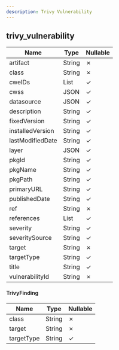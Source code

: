```yaml
---
description: Trivy Vulnerability
---
```

trivy_vulnerability
-------------------

| **Name**         | **Type**     | **Nullable** |
| ---------------- | ------------ | ------------ |
| artifact         | String       | &cross;      |
| class            | String       | &cross;      |
| cweIDs           | List<String> | &check;      |
| cwss             | JSON         | &check;      |
| datasource       | JSON         | &check;      |
| description      | String       | &check;      |
| fixedVersion     | String       | &check;      |
| installedVersion | String       | &check;      |
| lastModifiedDate | String       | &check;      |
| layer            | JSON         | &check;      |
| pkgId            | String       | &check;      |
| pkgName          | String       | &check;      |
| pkgPath          | String       | &check;      |
| primaryURL       | String       | &check;      |
| publishedDate    | String       | &check;      |
| ref              | String       | &cross;      |
| references       | List<String> | &check;      |
| severity         | String       | &check;      |
| severitySource   | String       | &check;      |
| target           | String       | &cross;      |
| targetType       | String       | &check;      |
| title            | String       | &check;      |
| vulnerabilityId  | String       | &cross;      |

#### TrivyFinding
| **Name**   | **Type** | **Nullable** |
| ---------- | -------- | ------------ |
| class      | String   | &cross;      |
| target     | String   | &cross;      |
| targetType | String   | &check;      |
